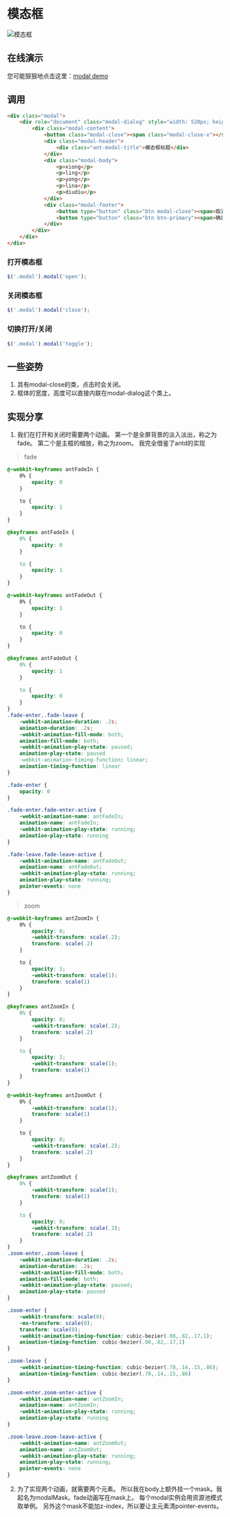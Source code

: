 
# 模态框

![模态框](https://imgsa.baidu.com/forum/w%3D580/sign=32a8cd873187e9504217f3642039531b/2cd082d7277f9e2f83a0df4c1430e924b999f3be.jpg)

## 在线演示

您可能狠狠地点击这里：[modal demo](https://lianpen.github.io/blob/master/qy-bureau/html/component/modal.html)

## 调用

```html
<div class="modal">
	<div role="document" class="modal-dialog" style="width: 520px; height: 400px; ">
		<div class="modal-content">
			<button class="modal-close"><span class="modal-close-x"></span></button>
			<div class="modal-header">
				<div class="ant-modal-title">模态框标题</div>
			</div>
			<div class="modal-body">
				<p>xiong</p>
				<p>ling</p>
				<p>yong</p>
				<p>lina</p>
				<p>diudiu</p>
			</div>
			<div class="modal-footer">
				<button type="button" class="btn modal-close"><span>取消</span></button>
				<button type="button" class="btn btn-primary"><span>确定</span></button>
			</div>
		</div>
	</div>
</div>
```

### 打开模态框

```js
$('.modal').modal('open');
```

### 关闭模态框

```js
$('.modal').modal('close');
```

### 切换打开/关闭

```js
$('.modal').modal('toggle');
```

## 一些姿势

1. 具有modal-close的类，点击时会关闭。
2. 框体的宽度，高度可以直接内联在modal-dialog这个类上。

## 实现分享

1. 我们在打开和关闭时需要两个动画。
第一个是全屏背景的淡入淡出，称之为fade。
第二个是主框的缩放，称之为zoom。
我完全借鉴了antd的实现

> fade

```css
@-webkit-keyframes antFadeIn {
    0% {
        opacity: 0
    }

    to {
        opacity: 1
    }
}

@keyframes antFadeIn {
    0% {
        opacity: 0
    }

    to {
        opacity: 1
    }
}

@-webkit-keyframes antFadeOut {
    0% {
        opacity: 1
    }

    to {
        opacity: 0
    }
}

@keyframes antFadeOut {
    0% {
        opacity: 1
    }

    to {
        opacity: 0
    }
}
.fade-enter,.fade-leave {
    -webkit-animation-duration: .2s;
    animation-duration: .2s;
    -webkit-animation-fill-mode: both;
    animation-fill-mode: both;
    -webkit-animation-play-state: paused;
    animation-play-state: paused
    -webkit-animation-timing-function: linear;
    animation-timing-function: linear
}

.fade-enter {
    opacity: 0
}

.fade-enter.fade-enter-active {
    -webkit-animation-name: antFadeIn;
    animation-name: antFadeIn;
    -webkit-animation-play-state: running;
    animation-play-state: running
}

.fade-leave.fade-leave-active {
    -webkit-animation-name: antFadeOut;
    animation-name: antFadeOut;
    -webkit-animation-play-state: running;
    animation-play-state: running;
    pointer-events: none
}
```

> zoom

```css
@-webkit-keyframes antZoomIn {
    0% {
        opacity: 0;
        -webkit-transform: scale(.2);
        transform: scale(.2)
    }

    to {
        opacity: 1;
        -webkit-transform: scale(1);
        transform: scale(1)
    }
}

@keyframes antZoomIn {
    0% {
        opacity: 0;
        -webkit-transform: scale(.2);
        transform: scale(.2)
    }

    to {
        opacity: 1;
        -webkit-transform: scale(1);
        transform: scale(1)
    }
}

@-webkit-keyframes antZoomOut {
    0% {
        -webkit-transform: scale(1);
        transform: scale(1)
    }

    to {
        opacity: 0;
        -webkit-transform: scale(.2);
        transform: scale(.2)
    }
}

@keyframes antZoomOut {
    0% {
        -webkit-transform: scale(1);
        transform: scale(1)
    }

    to {
        opacity: 0;
        -webkit-transform: scale(.2);
        transform: scale(.2)
    }
}
.zoom-enter,.zoom-leave {
    -webkit-animation-duration: .2s;
    animation-duration: .2s;
    -webkit-animation-fill-mode: both;
    animation-fill-mode: both;
    -webkit-animation-play-state: paused;
    animation-play-state: paused
}

.zoom-enter {
    -webkit-transform: scale(0);
    -ms-transform: scale(0);
    transform: scale(0);
    -webkit-animation-timing-function: cubic-bezier(.08,.82,.17,1);
    animation-timing-function: cubic-bezier(.08,.82,.17,1)
}

.zoom-leave {
    -webkit-animation-timing-function: cubic-bezier(.78,.14,.15,.86);
    animation-timing-function: cubic-bezier(.78,.14,.15,.86)
}

.zoom-enter.zoom-enter-active {
    -webkit-animation-name: antZoomIn;
    animation-name: antZoomIn;
    -webkit-animation-play-state: running;
    animation-play-state: running
}

.zoom-leave.zoom-leave-active {
    -webkit-animation-name: antZoomOut;
    animation-name: antZoomOut;
    -webkit-animation-play-state: running;
    animation-play-state: running;
    pointer-events: none
}
```

2. 为了实现两个动画，就需要两个元素。
所以我在body上额外挂一个mask。我起名为modalMask。fade动画写在mask上。
每个modal实例会用资源池模式取单例。
另外这个mask不能加z-index，所以要让主元素清pointer-events。

